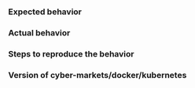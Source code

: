 ### Expected behavior

### Actual behavior

### Steps to reproduce the behavior

### Version of cyber-markets/docker/kubernetes

